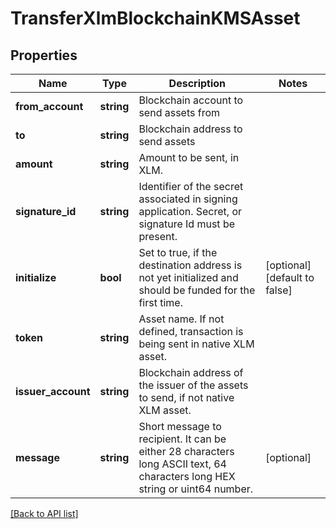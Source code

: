 # TransferXlmBlockchainKMSAsset

## Properties

Name | Type | Description | Notes
------------ | ------------- | ------------- | -------------
**from_account** | **string** | Blockchain account to send assets from |
**to** | **string** | Blockchain address to send assets |
**amount** | **string** | Amount to be sent, in XLM. |
**signature_id** | **string** | Identifier of the secret associated in signing application. Secret, or signature Id must be present. |
**initialize** | **bool** | Set to true, if the destination address is not yet initialized and should be funded for the first time. | [optional] [default to false]
**token** | **string** | Asset name. If not defined, transaction is being sent in native XLM asset. |
**issuer_account** | **string** | Blockchain address of the issuer of the assets to send, if not native XLM asset. |
**message** | **string** | Short message to recipient. It can be either 28 characters long ASCII text, 64 characters long HEX string or uint64 number. | [optional]

[[Back to API list]](../../README.md#api-endpoints)
